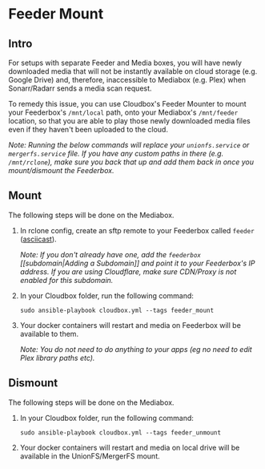 # Feeder Mount

## Intro

For setups with separate Feeder and Media boxes, you will have newly downloaded media that will not be instantly available on cloud storage \(e.g. Google Drive\) and, therefore, inaccessible to Mediabox \(e.g. Plex\) when Sonarr/Radarr sends a media scan request.

To remedy this issue, you can use Cloudbox's Feeder Mounter to mount your Feederbox's `/mnt/local` path, onto your Mediabox's `/mnt/feeder` location, so that you are able to play those newly downloaded media files even if they haven't been uploaded to the cloud.

_Note: Running the below commands will replace your `unionfs.service` or `mergerfs.service` file. If you have any custom paths in there \(e.g. `/mnt/rclone`\), make sure you back that up and add them back in once you mount/dismount the Feederbox._

## Mount

The following steps will be done on the Mediabox.

1. In rclone config, create an sftp remote to your Feederbox called `feeder` \([asciicast](https://asciinema.org/a/184084?t=0&speed=1&size=medium&cols=75&rows=25)\).

   _Note: If you don't already have one, add the `feederbox` \[\[subdomain\|Adding a Subdomain\]\] and point it to your Feederbox's IP address. If you are using Cloudflare, make sure CDN/Proxy is not enabled for this subdomain._

2. In your Cloudbox folder, run the following command:

   ```text
   sudo ansible-playbook cloudbox.yml --tags feeder_mount
   ```

3. Your docker containers will restart and media on Feederbox will be available to them.

   _Note: You do not need to do anything to your apps \(eg no need to edit Plex library paths etc\)._

## Dismount

The following steps will be done on the Mediabox.

1. In your Cloudbox folder, run the following command:

   ```text
   sudo ansible-playbook cloudbox.yml --tags feeder_unmount
   ```

2. Your docker containers will restart and media on local drive will be available in the UnionFS/MergerFS mount.

